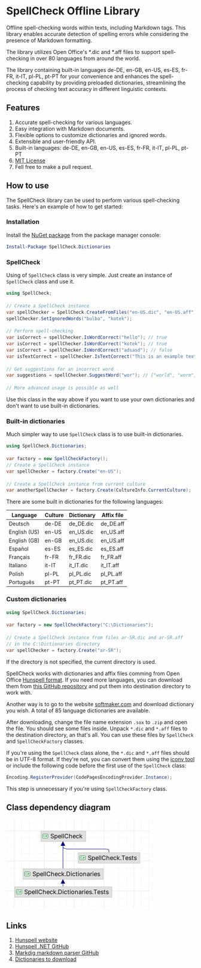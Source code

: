 # SpellCheck Offline Library

Offline spell-checking words within texts, including Markdown tags.
This library enables accurate detection of spelling errors
while considering the presence of Markdown formatting.

The library utilizes Open Office's *.dic and *.aff files
to support spell-checking in over 80 languages from around the world.

The library containing built-in languages 
de-DE, en-GB, en-US, es-ES, fr-FR, it-IT, pl-PL, pt-PT
for your convenience and enhances the spell-checking capability by providing preloaded
dictionaries, streamlining the process of checking
text accuracy in different linguistic contexts.

## Features

1. Accurate spell-checking for various languages.
2. Easy integration with Markdown documents.
3. Flexible options to customize dictionaries and ignored words.
4. Extensible and user-friendly API.
5. Built-in languages: de-DE, en-GB, en-US, es-ES, fr-FR, it-IT, pl-PL, pt-PT
6. [MIT License](LICENSE.txt)
7. Fell free to make a pull request.

## How to use

The SpellCheck library can be used to perform various spell-checking tasks. 
Here's an example of how to get started:

### Installation

Install the [NuGet package](https://www.nuget.org/packages/SpellCheck.Dictionaries) 
from the package manager console:

```powershell
Install-Package SpellCheck.Dictionaries
```

### SpellCheck

Using of `SpellCheck` class is very simple. 
Just create an instance of `SpellCheck` class and use it.

```csharp
using SpellCheck;

// Create a SpellCheck instance
var spellChecker = SpellCheck.CreateFromFiles("en-US.dic", "en-US.aff");
spellChecker.SetIgnoredWords("bulba", "kotek");

// Perform spell-checking
var isCorrect = spellChecker.IsWordCorrect("hello"); // true
var isCorrect = spellChecker.IsWordCorrect("kotek"); // true
var isCorrect = spellChecker.IsWordCorrect("adsasd"); // false
var isTextCorrect = spellChecker.IsTextCorrect("This is an example text."); // true

// Get suggestions for an incorrect word
var suggestions = spellChecker.SuggestWord("wor"); // ["world", "worm", "worn", "worst", "wore", "word"]

// More advanced usage is possible as well
```

Use this class in the way above if you want to use your own dictionaries 
and don't want to use built-in dictionaries.

### Built-in dictionaries 

Much simpler way to use `SpellCheck` class is to use built-in dictionaries.

```csharp
using SpellCheck.Dictionaries;

var factory = new SpellCheckFactory();
// Create a SpellCheck instance
var spellChecker = factory.Create("en-US");

// Create a SpellCheck instance from current culture
var anotherSpellChecker = factory.Create(CultureInfo.CurrentCulture);
```

There are some built in dictionaries for the following languages:

| Language     | Culture | Dictionary | Affix file |
|--------------|---------|------------|------------|
| Deutsch      | de-DE   | de_DE.dic  | de_DE.aff  |
| English (US) | en-US   | en_US.dic  | en_US.aff  |
| English (GB) | en-GB   | en_US.dic  | en_US.aff  |
| Español      | es-ES   | es_ES.dic  | es_ES.aff  |
| Français     | fr-FR   | fr_FR.dic  | fr_FR.aff  |
| Italiano     | it-IT   | it_IT.dic  | it_IT.aff  |
| Polish       | pl-PL   | pl_PL.dic  | pl_PL.aff  |
| Português    | pt-PT   | pt_PT.dic  | pt_PT.aff  |

### Custom dictionaries

```csharp
using SpellCheck.Dictionaries;

var factory = new SpellCheckFactory("C:\Dictionaries");

// Create a SpellCheck instance from files ar-SR.dic and ar-SR.aff
// in the C:\Dictionaries directory
var spellChecker = factory.Create("ar-SR");
```

If the directory is not specified, the current directory is used.

SpellCheck works with dictionaries and affix files comming from Open Office [Hunspell format](https://hunspell.github.io/).
If you need more languages, you can download them from [this GitHub repository](https://github.com/titoBouzout/Dictionaries)
and put them into destination directory to work with.

Another way is to go to the website [softmaker.com](https://www.softmaker.com/en/download/dictionaries) 
and download dictionary you wish. A total of 85 language dictionaries are available.

After downloading, change the file name extension `.sox` to `.zip` and open the file. You should see some files inside.
Unpack `*.dic` and `*.aff` files to the destination directory, an that's all. 
You can use these files by `SpellCheck` and `SpellCheckFactory` classes.

If you're using the `SpellCheck` class alone, 
the `*.dic` and `*.aff` files should be in UTF-8 format. 
If they're not, you can convert them using the 
[iconv tool](https://www.fileformat.info/tip/linux/iconv.htm)  
or include the following code before the first use of the `SpellCheck` class:

```csharp
Encoding.RegisterProvider(CodePagesEncodingProvider.Instance);
```

This step is unnecessary if you're using `SpellCheckFactory` class.

## Class dependency diagram

![Class diagram](class-diagram.png)

## Links

1. [Hunspell website](https://hunspell.github.io)
2. [Hunspell .NET GitHub](https://github.com/aarondandy/WeCantSpell.Hunspell/)
3. [Markdig markdown parser GitHub](https://github.com/xoofx/markdig)
4. [Dictionaries to download](https://www.softmaker.com/en/download/dictionaries)